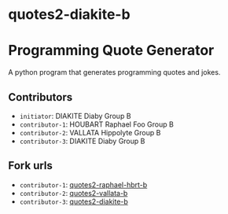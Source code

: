# quotes2-diakite-b
# Programming Quote Generator

A python program that generates programming quotes and jokes.

## Contributors
- `initiator`: DIAKITE Diaby Group B
- `contributor-1`: HOUBART Raphael Foo Group B
- `contributor-2`: VALLATA Hippolyte Group B 
- `contributor-3`: DIAKITE Diaby Group B 

## Fork urls
- `contributor-1`: [quotes2-raphael-hbrt-b](https://github.com/raphael-hbrt/quotes2-diakite-b)
- `contributor-2`: [quotes2-vallata-b](https://github.com/LowenskyGuelce/quotes2-vallata-b)
- `contributor-3`: [quotes2-diakite-b](https://github.com/Diaby82/quotes2-diakite-b)
